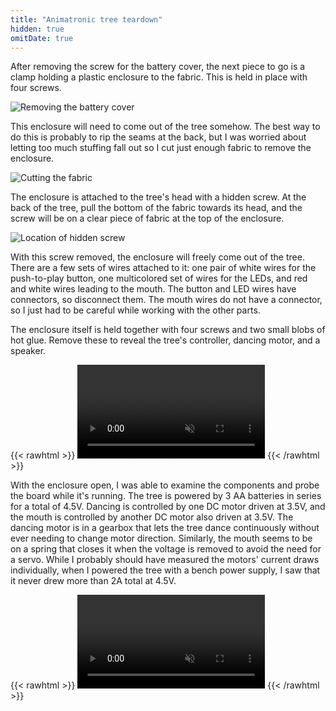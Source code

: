```yaml
---
title: "Animatronic tree teardown"
hidden: true
omitDate: true
---
```


<!--more-->

After removing the screw for the battery cover, the next piece to go is a clamp
holding a plastic enclosure to the fabric. This is held in place with four
screws.

<!-- convert -strip -resize 1600 -interlace Plane -quality 70 IMG_20171214_132259.jpg IMG_20171214_132259-web.jpg -->
![Removing the battery cover](/post/alexa-tree/battery-cover.jpg)

This enclosure will need to come out of the tree somehow. The best way to do
this is probably to rip the seams at the back, but I was worried about letting
too much stuffing fall out so I cut just enough fabric to remove the enclosure.

<!-- convert -strip -resize 1600 -interlace Plane -quality 70 IMG_20171214_133209.jpg IMG_20171214_133209-web.jpg -->
![Cutting the fabric](/post/alexa-tree/fabric-cut.jpg)

The enclosure is attached to the tree's head with a hidden screw. At the back of
the tree, pull the bottom of the fabric towards its head, and the screw will be
on a clear piece of fabric at the top of the enclosure.

<!-- convert -strip -resize 1600 -interlace Plane -quality 70 IMG_20171214_133536.jpg IMG_20171214_133536-web.jpg -->
![Location of hidden screw](/post/alexa-tree/hidden-screw.jpg)

With this screw removed, the enclosure will freely come out of the tree. There
are a few sets of wires attached to it: one pair of white wires for the
push-to-play button, one multicolored set of wires for the LEDs, and red and
white wires leading to the mouth. The button and LED wires have connectors, so
disconnect them. The mouth wires do not have a connector, so I just had to be
careful while working with the other parts.

The enclosure itself is held together with four screws and two small blobs of
hot glue. Remove these to reveal the tree's controller, dancing motor, and a
speaker.

{{< rawhtml >}}
  <video autoplay playsinline loop muted class="playpause-with-visibility">
    <!-- ffmpeg -i VID_20171214_134048~2.mp4 -s 1280x720 -c:v libvpx-vp9 -crf 42 -b:v 0 -an VID_20171214_134048~2-web.webm -->
    <source src="/post/alexa-tree/open-assembly.webm" type="video/webm">
    <!-- ffmpeg -i VID_20171214_134048~2.mp4 -s 1280x720 -c:v libx264 -crf 26 -b:v 0 -an VID_20171214_134048~2-web.mp4 -->
    <source src="/post/alexa-tree/open-assembly.mp4" type="video/mp4">
  </video>
{{< /rawhtml >}}

With the enclosure open, I was able to examine the components and probe the
board while it's running. The tree is powered by 3 AA batteries in series for a
total of 4.5V.  Dancing is controlled by one DC motor driven at 3.5V, and the
mouth is controlled by another DC motor also driven at 3.5V. The dancing motor
is in a gearbox that lets the tree dance continuously without ever needing to
change motor direction. Similarly, the mouth seems to be on a spring that closes
it when the voltage is removed to avoid the need for a servo. While I probably
should have measured the motors' current draws individually, when I powered the
tree with a bench power supply, I saw that it never drew more than 2A total at
4.5V.

{{< rawhtml >}}
  <video autoplay playsinline loop muted class="playpause-with-visibility">
    <!-- ffmpeg -i VID_20171214_141103~2.mp4 -s 1280x720 -r 30 -c:v libvpx-vp9 -crf 40 -b:v 0 -an VID_20171214_141103~2-web.webm -->
    <source src="/post/alexa-tree/motor-probe.webm" type="video/webm">
    <!-- ffmpeg -i VID_20171214_141103~2.mp4 -s 1280x720 -r 30 -c:v libx264 -crf 26 -b:v 0 -an VID_20171214_141103~2-web.mp4 -->
    <source src="/post/alexa-tree/motor-probe.mp4" type="video/mp4">
  </video>
{{< /rawhtml >}}
